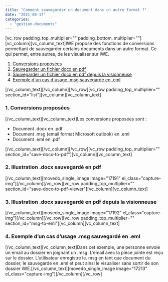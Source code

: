 ```yaml
---
title: "Comment sauvegarder un document dans un autre format ?"
date: "2021-08-17"
categories: 
  - "gestion-documents"
---
```


\[vc\_row padding\_top\_multiplier="" padding\_bottom\_multiplier=""\]\[vc\_column\]\[vc\_column\_text\]IWE propose des fonctions de conversions permettant de sauvegarder certains documents dans un autre format. Ce qui permet, entre autres, de les visualiser sur iWE.

1. [Conversions proposées](#list)
2. [Sauvegarder un fichier docx en pdf](#save-docx-to-pdf)
3. [Sauvegarder un fichier docx en pdf depuis la visionneuse](#save-docx-to-pdf-viewer)
4. [Exemple d'un cas d'usage .msg sauvegardé en .eml](#msg-to-eml)

\[/vc\_column\_text\]\[/vc\_column\]\[/vc\_row\]\[vc\_row padding\_top\_multiplier="" section\_id="list"\]\[vc\_column\]\[vc\_column\_text\]

### **1\. Conversions proposées**

\[/vc\_column\_text\]\[vc\_column\_text\]Les conversions proposées sont :

- Document .docx en .pdf
- Document .msg (email format Microsoft outlook) en .eml
- Document .eml en .pdf

\[/vc\_column\_text\]\[/vc\_column\]\[/vc\_row\]\[vc\_row padding\_top\_multiplier="" section\_id="save-docx-to-pdf"\]\[vc\_column\]\[vc\_column\_text\]

### **2\. Illustration .docx sauvegardé en pdf**

\[/vc\_column\_text\]\[movedo\_single\_image image="17191" el\_class="capture-img"\]\[/vc\_column\]\[/vc\_row\]\[vc\_row padding\_top\_multiplier="" section\_id="save-docx-to-pdf-viewer"\]\[vc\_column\]\[vc\_column\_text\]

### **3\. Illustration .docx sauvegardé en pdf depuis la visionneuse**

\[/vc\_column\_text\]\[movedo\_single\_image image="17192" el\_class="capture-img"\]\[/vc\_column\]\[/vc\_row\]\[vc\_row padding\_top\_multiplier="" section\_id="msg-to-eml"\]\[vc\_column\]\[vc\_column\_text\]

### **4\. Exemple d’un cas d’usage .msg sauvegardé en .eml**

\[/vc\_column\_text\]\[vc\_column\_text\]Dans cet exemple, une personne envoie un email au dossier en joignant un .msg. L’email avec la pièce jointe est reçu sur le dossier. L’utilisateur enregistre le. msg en tant que document du dossier, le sauvegarde en .eml et peut ainsi le visualiser sans sortir de son dossier iWE.\[/vc\_column\_text\]\[movedo\_single\_image image="17213" el\_class="capture-img"\]\[/vc\_column\]\[/vc\_row\]
